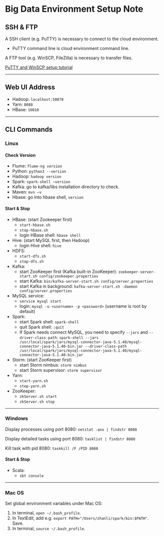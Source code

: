 # Big Data Environment Setup Note

## SSH & FTP

A SSH client (e.g. PuTTY) is necessary to connect to the cloud environment.

- PuTTY command line is cloud environment command line.   

A FTP tool (e.g. WinSCP, FileZilla) is necessary to transfer files.

[PuTTY and WinSCP setup tutorial](https://courses.cognitiveclass.ai/asset-v1:BigDataUniversity+BD0111EN+2016+type@asset+block/01_Lab_Setup_4.0.0_Cloud_.pdf)

---

## Web UI Address

- Hadoop: `localhost:50070` 
- Yarn: `8088` 
- HBase: `16010` 

---

## CLI Commands

### Linux

#### Check Version

- Flume: `flume-ng version` 
- Python: `python3 --version` 
- Hadoop: `hadoop version`  
- Spark: `spark-shell –version` 
- Kafka: go to kafka/libs installation directory to check. 
- Maven: `mvn –v` 
- Hbase: go into hbase shell, `version` 

#### Start & Stop

- HBase: (start Zookeeper first)
  - `start-hbase.sh`
  - `stop-hbase.sh`
  - login HBase shell: `hbase shell`
- Hive: (start MySQL first, then Hadoop)
  - login Hive shell: `hive`
- HDFS: 
  - `start-dfs.sh`
  - `stop-dfs.sh`
- Kafka: 
  - start ZooKeeper first (Kafka built-in ZooKeeper): `zookeeper-server-start.sh config/zookeeper.properties`
  - start Kafka: `bin/kafka-server-start.sh config/server.properties`
  - start Kafka in background: `kafka-server-start.sh -daemon config/server.properties`
- MySQL service: 
  - `service mysql start`
  - login: `mysql -u <username> -p <password>` (username is root by default)
- Spark: 
  - start Spark shell: `spark-shell`
  - quit Spark shell: `:quit`
  - If Spark needs connect MySQL, you need to specify `--jars` and `--driver-class-path`: `spark-shell --jars /usr/local/spark/jars/mysql-connector-java-5.1.40/mysql-connector-java-5.1.40-bin.jar --driver-class-path /usr/local/spark/jars/mysql-connector-java-5.1.40/mysql-connector-java-5.1.40-bin.jar`
- Storm: (start ZooKeeper first)
  - start Storm nimbus: `storm nimbus`
  - start Storm supervisor: `storm supervisor`
- Yarn:
  - `start-yarn.sh`
  - `stop-yarn.sh`
- ZooKeeper: 
  - `zkServer.sh start`
  - `zkServer.sh stop`

---

### Windows

Display processes using port 8080: `netstat -ano | findstr 8080`

Display detailed tasks using port 8080: `tasklist | findstr 8080`

Kill task with pid 8080: `taskkill /F /PID 8080`

#### Start & Stop

- Scala: 
  - `sbt console`

---

### Mac OS

Set global environment variables under Mac OS: 

1. In terminal, `open ~/.bash_profile`.  
2. In TextEdit, add e.g. `export PATH="/Users/zhanli/spark/bin:$PATH"`. Save.  
3. In terminal, `source ~/.bash_profile`. 